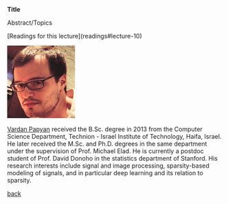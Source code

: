 <div class="abstract">   
    <strong>Title</strong>
    <p align="justify">Abstract/Topics</p>
</div>
[Readings for this lecture](readings#lecture-10)


![Vardan Papyan](/assets/img/VardanPapyan.png)  

[Vardan Papyan](http://vardanp.cswp.cs.technion.ac.il/) received the B.Sc. degree in 2013 from the Computer Science Department, Technion - Israel Institute of Technology, Haifa, Israel.
He later received the M.Sc. and Ph.D. degrees in the same department under the supervision of Prof. Michael Elad.
He is currently a postdoc student of Prof. David Donoho in the statistics department of Stanford.
His research interests include signal and image processing, sparsity-based modeling of signals, and in particular deep learning and its relation to sparsity.

[back](./)
